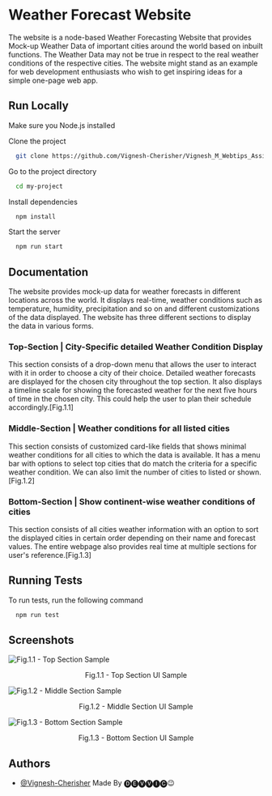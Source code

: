 
# Weather Forecast Website

The website is a node-based Weather Forecasting Website that provides Mock-up Weather Data of important cities around the world based on inbuilt functions. The Weather Data may not be true in respect to the real weather conditions of the respective cities. The website might stand as an example for web development enthusiasts who wish to get inspiring ideas for a simple one-page web app.


## Run Locally

Make sure you Node.js installed

Clone the project

```bash
  git clone https://github.com/Vignesh-Cherisher/Vignesh_M_Webtips_Assignments.git
```

Go to the project directory

```bash
  cd my-project
```

Install dependencies

```bash
  npm install
```

Start the server

```bash
  npm run start
```


## Documentation

The website provides mock-up data for weather forecasts in different locations across the world. It displays real-time, weather conditions such as temperature, humidity, precipitation and so on and different customizations of the data displayed. The website has three different sections to display the data in various forms.

### Top-Section | City-Specific detailed Weather Condition Display

This section consists of a drop-down menu that allows the user to interact with it in order to choose a city of their choice. Detailed weather forecasts are displayed for the chosen city throughout the top section. It also displays a timeline scale for showing the forecasted weather for the next five hours of time in the chosen city. This could help the user to plan their schedule accordingly.[Fig.1.1]

### Middle-Section | Weather conditions for all listed cities

This section consists of customized card-like fields that shows minimal weather conditions for all cities to which the data is available. It has a menu bar with options to select top cities that do match the criteria for a specific weather condition. We can also limit the number of cities to listed or shown.[Fig.1.2]

### Bottom-Section | Show continent-wise weather conditions of cities

This section consists of all cities weather information with an option to sort the displayed cities in certain order depending on their name and forecast values. The entire webpage also provides real time at multiple sections for user's reference.[Fig.1.3]
## Running Tests

To run tests, run the following command

```bash
  npm run test
```


## Screenshots

![Fig.1.1 - Top Section Sample](./General_Images_&_Icons/top_section.png)
<div style="text-align:center">
  <p>Fig.1.1 - Top Section UI Sample</p>
  <p></p>
</div>

![Fig.1.2 - Middle Section Sample](./General_Images_&_Icons/middle_section.png)

<div style="text-align:center">
  <p>Fig.1.2 - Middle Section UI Sample</p>
  <p></p>
</div>

![Fig.1.3 - Bottom Section Sample](./General_Images_&_Icons/bottom_section.png)

<div style="text-align:center">
  <p>Fig.1.3 - Bottom Section UI Sample</p>
  <p></p>
</div>

## Authors

- [@Vignesh-Cherisher](https://github.com/Vignesh-Cherisher)
  Made By 🅓🅔🅥🅥🅘🅒😉

